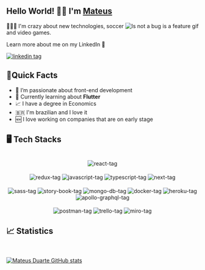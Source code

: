 <h2>Hello World! 👋🏾 I'm <a href="https://www.linkedin.com/in/mateeusduarte/">Mateus</a></h2>

<img align="right" src="https://media2.giphy.com/media/1afuwyOsr5E8X9CuRV/200w.webp?cid=ecf05e472dpfum2orcvlkpw2xemnz1wt522c4a1uj2m0x5ev&rid=200w.webp&ct=g" alt="Is not a bug is a feature gif" />
<p> 🧑🏾‍💻 I'm crazy about new technologies, soccer and video games. </p>

<p> Learn more about me on my LinkedIn 🙂 </p>

<a href="https://www.linkedin.com/in/mateeusduarte/"> <img src="https://img.shields.io/badge/LinkedIn-0077B5?style=for-the-badge&logo=linkedin&logoColor=white" alt="linkedin tag"/> </a>


<h2>🧠Quick Facts</h2>
<ul>
<li>🎨 I’m passionate about front-end development</li>
<li>🧐 Currently learning about <strong>Flutter</strong></li>
<li>📈 I have a degree in Economics</li>
<li>🇧🇷 I'm brazilian and I love it</li>
<li>🆕 I love working on companies that are on early stage</li>
</ul>

<h2>🖥️ Tech Stacks</h2>
<div align="center" style="display: inline_block"><br>
  <img align="center" alt="react-tag" src="https://img.shields.io/badge/React-20232A?style=for-the-badge&logo=react&logoColor=61DAFB">
  <br>
  <br>
  <img align="center" alt="redux-tag" src="https://img.shields.io/badge/Redux-593D88?style=for-the-badge&logo=redux&logoColor=white">
  <img align="center" alt="javascript-tag" src="https://img.shields.io/badge/JavaScript-323330?style=for-the-badge&logo=javascript&logoColor=F7DF1E">
  <img align="center" alt="typescript-tag" src="https://img.shields.io/badge/TypeScript-007ACC?style=for-the-badge&logo=typescript&logoColor=white">
  <img align="center" alt="next-tag" src="https://img.shields.io/badge/next.js-000000?style=for-the-badge&logo=nextdotjs&logoColor=white">
  <br>
  <br>
  <img align="center" alt="sass-tag" src="https://img.shields.io/badge/Sass-CC6699?style=for-the-badge&logo=sass&logoColor=white">
  <img align="center" alt="story-book-tag" src="https://img.shields.io/badge/storybook-FF4785?style=for-the-badge&logo=storybook&logoColor=white">
  <img align="center" alt="mongo-db-tag" src="https://img.shields.io/badge/MongoDB-4EA94B?style=for-the-badge&logo=mongodb&logoColor=white">
  <img align="center" alt="docker-tag" src="https://img.shields.io/badge/Docker-0078D4?style=for-the-badge&logo=Docker&logoColor=white">
  <img align="center" alt="heroku-tag" src="https://img.shields.io/badge/Heroku-430098?style=for-the-badge&logo=heroku&logoColor=white">
  <img align="center" alt="apollo-graphql-tag" src="https://img.shields.io/badge/Apollo%20GraphQL-311C87?&style=for-the-badge&logo=Apollo%20GraphQL&logoColor=white">
  <br>
  <br>
  <img align="center" alt="postman-tag" src="https://img.shields.io/badge/Postman-FA7343?style=for-the-badge&logo=postman&logoColor=white">
  <img align="center" alt="trello-tag" src="https://img.shields.io/badge/Trello-0052CC?style=for-the-badge&logo=trello&logoColor=white">
  <img align="center" alt="miro-tag" src="https://img.shields.io/badge/Miro-050038?style=for-the-badge&logo=Miro&logoColor=white">
  
</div>  

<h2>📈 Statistics</h2>
<br>

[![Mateus Duarte GitHub stats](https://github-readme-stats.vercel.app/api?username=mateeusduarte)](https://github.com/anuraghazra/github-readme-stats)
